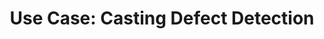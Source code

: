 ---
weight: 63
title: "Use Case: Casting Defect Detection"
layout: bundle

aliases:
  - /predictive-analytics/casting-defect-detection
---